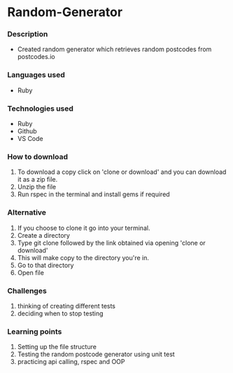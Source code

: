 # Random-Generator

### Description
* Created random generator which retrieves random postcodes from postcodes.io 

### Languages used
* Ruby

### Technologies used 
* Ruby 
* Github 
* VS Code

### How to download
1. To download a copy click on 'clone or download' and you can download it as a zip file.
2. Unzip the file
3. Run rspec in the terminal and install gems if required

### Alternative
1. If you choose to clone it go into your terminal.
2. Create a directory
3. Type git clone followed by the link obtained via opening 'clone or download'
4. This will make copy to the directory you're in.
5. Go to that directory
6. Open file

### Challenges 
1. thinking of creating different tests
2. deciding when to stop testing 


### Learning points
1. Setting up the file structure
2. Testing the random postcode generator using unit test
3. practicing api calling, rspec and OOP
